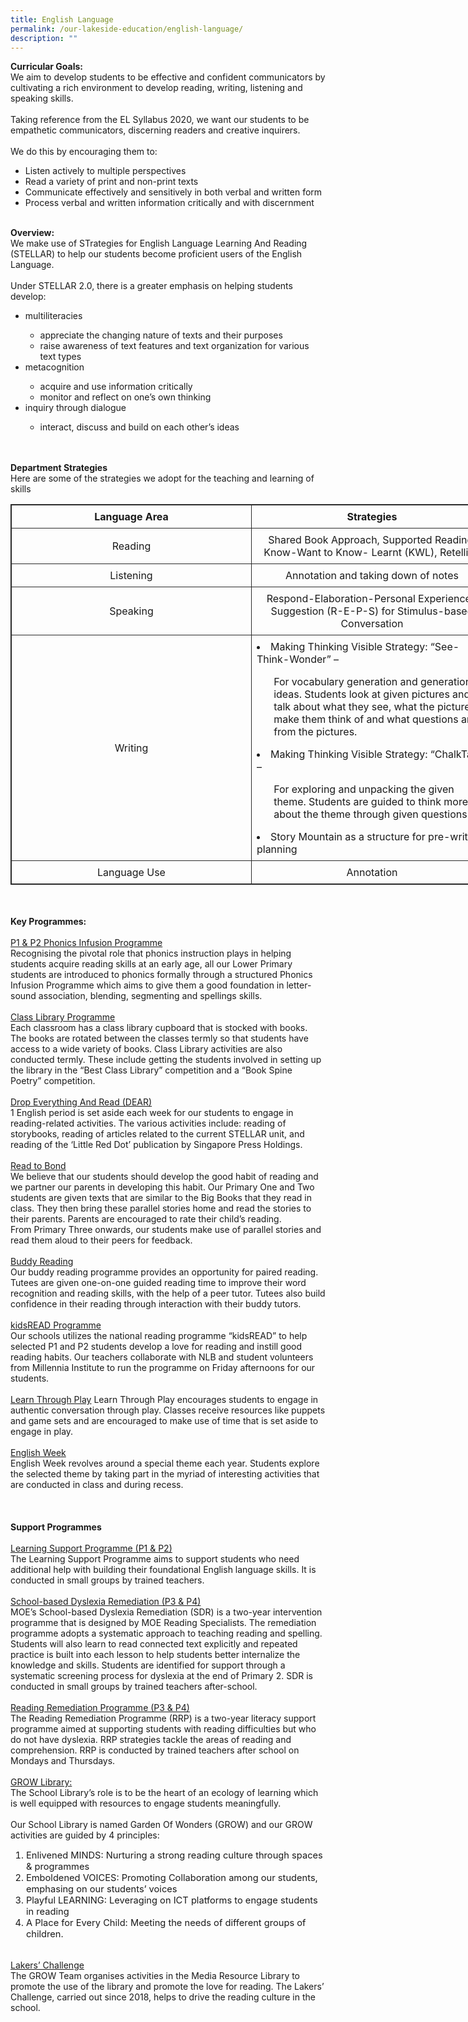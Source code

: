 ```yaml
---
title: English Language
permalink: /our-lakeside-education/english-language/
description: ""
---
```

<b>Curricular Goals:</b>
<br>
We aim to develop students to be effective and confident communicators by cultivating a rich environment to develop reading, writing, listening and speaking skills.<br><br>
Taking reference from the EL Syllabus 2020, we want our students to be empathetic communicators, discerning readers and creative inquirers. 
<br><br>
We do this by encouraging them to:
<ul><li>Listen actively to multiple perspectives</li>
<li>Read a variety of print and non-print texts</li>
<li>Communicate effectively and sensitively in both verbal and written form</li>
<li>Process verbal and written information critically and with discernment</li></ul>
<br>
<b>Overview:</b>
<br>
We make use of STrategies for English Language Learning And Reading (STELLAR) to help our students become proficient users of the English Language. 
<br><br>
Under STELLAR 2.0, there is a greater emphasis on helping students develop:
<ul>
<li>multiliteracies</li> 
<ul><li>appreciate the changing nature of texts and their purposes</li> 
<li>raise awareness of text features and text organization for various text types</li></ul> 
<li>metacognition</li> 
<ul><li>acquire and use information critically</li> 
<li>monitor and reflect on one’s own thinking</li></ul> 
<li>inquiry through dialogue</li> 
<ul><li>interact, discuss and build on each other’s ideas</li></ul></ul>

<br><br>
<b>Department Strategies</b>
<br>
Here are some of the strategies we adopt for the teaching and learning of skills
<br>
<table style="border: 1px solid rgb(42, 42, 42); width: 773px;"><tr>
<td width="386" style="padding: 8px; text-align: center; vertical-align: middle; border: 1px solid rgb(42, 42, 42);"><b>Language Area</b></td>
<td width="386" style="padding: 8px; text-align: center; vertical-align: middle; border: 1px solid rgb(42, 42, 42);"><b>Strategies</b></td></tr>
<tr>
<td width="386" style="padding: 8px; text-align: center; vertical-align: middle; border: 1px solid rgb(42, 42, 42);">Reading</td>
<td width="386" style="padding: 8px; text-align: center; vertical-align: middle; border: 1px solid rgb(42, 42, 42);">Shared Book Approach, Supported Reading, Know-Want to Know- Learnt (KWL), Retelling</td></tr>
<tr>
<td width="386" style="padding: 8px; text-align: center; vertical-align: middle; border: 1px solid rgb(42, 42, 42);">Listening</td>
<td width="386" style="padding: 8px; text-align: center; vertical-align: middle; border: 1px solid rgb(42, 42, 42);">Annotation and taking down of notes</td></tr>
<tr>
<td width="386" style="padding: 8px; text-align: center; vertical-align: middle; border: 1px solid rgb(42, 42, 42);">Speaking</td>
<td width="386" style="padding: 8px; text-align: center; vertical-align: middle; border: 1px solid rgb(42, 42, 42);">Respond-Elaboration-Personal Experience-Suggestion (R-E-P-S) for Stimulus-based Conversation</td></tr>
<tr>
<td width="386" style="padding: 8px; text-align: center; vertical-align: middle; border: 1px solid rgb(42, 42, 42);">Writing</td>
<td width="386" style="padding: 8px; text-align: left; vertical-align: middle; border: 1px solid rgb(42, 42, 42);"><li style="font-size:12pt;">Making Thinking Visible Strategy: “See-Think-Wonder” –</li><ul>For vocabulary generation and generation of ideas. Students look at given pictures and talk about what they see, what the pictures make them think of and what questions arise from the pictures.</ul><li style="font-size:12pt;">Making Thinking Visible Strategy: “ChalkTalk” –</li><ul>For exploring and unpacking the given theme. Students are guided to think more about the theme through given questions.</ul><li style="font-size:12pt;">Story Mountain as a structure for pre-writing planning</li></td></tr>
<tr>
<td width="386" style="padding: 8px; text-align: center; vertical-align: middle; border: 1px solid rgb(42, 42, 42);">Language Use</td>
<td width="386" style="padding: 8px; text-align: center; vertical-align: middle; border: 1px solid rgb(42, 42, 42);">Annotation</td></tr></table>
<br><br>
<b>Key Programmes:</b><br><br>
<u>P1 & P2 Phonics Infusion Programme</u><br>
Recognising the pivotal role that phonics instruction plays in helping students acquire reading skills at an early age, all our Lower Primary students are introduced to phonics formally through a structured Phonics Infusion Programme which aims to give them a good foundation in letter-sound association, blending, segmenting and spellings skills.
<br><br>
<u>Class Library Programme</u><br>
Each classroom has a class library cupboard that is stocked with books. The books are rotated between the classes termly so that students have access to a wide variety of books. Class Library activities are also conducted termly. These include getting the students involved in setting up the library in the “Best Class Library” competition and a “Book Spine Poetry” competition.
<br><br>
<u>Drop Everything And Read (DEAR)</u><br>
1 English period is set aside each week for our students to engage in reading-related activities. The various activities include: reading of storybooks, reading of articles related to the current STELLAR unit, and reading of the ‘Little Red Dot’ publication by Singapore Press Holdings.
<br><br>
<u>Read to Bond</u><br>
We believe that our students should develop the good habit of reading and we partner our parents in developing this habit. Our Primary One and Two students are given texts that are similar to the Big Books that they read in class. They then bring these parallel stories home and read the stories to their parents. Parents are encouraged to rate their child’s reading.
<br>
From Primary Three onwards, our students make use of parallel stories and read them aloud to their peers for feedback.
<br><br>
<u>Buddy Reading</u><br>
Our buddy reading programme provides an opportunity for paired reading. Tutees are given one-on-one guided reading time to improve their word recognition and reading skills, with the help of a peer tutor. Tutees also build confidence in their reading through interaction with their buddy tutors.
<br><br>
<u>kidsREAD Programme</u><br>
Our schools utilizes the national reading programme “kidsREAD” to help selected P1 and P2 students develop a love for reading and instill good reading habits. Our teachers collaborate with NLB and student volunteers from Millennia Institute to run the programme on Friday afternoons for our students.
<br><br>
<u>Learn Through Play</u>
Learn Through Play encourages students to engage in authentic conversation through play. Classes receive resources like puppets and game sets and are encouraged to make use of time that is set aside to engage in play.
<br><br>
<u>English Week</u><br>
English Week revolves around a special theme each year. Students explore the selected theme by taking part in the myriad of interesting activities that are conducted in class and during recess.
<br><br>
<br><br>
<b>Support Programmes</b><br><br>
<u>Learning Support Programme (P1 & P2)</u><br>
The Learning Support Programme aims to support students who need additional help with building their foundational English language skills. It is conducted in small groups by trained teachers.
<br><br>
<u>School-based Dyslexia Remediation (P3 & P4)</u><br>
MOE’s School-based Dyslexia Remediation (SDR) is a two-year intervention programme that is designed by MOE Reading Specialists. The remediation programme adopts a systematic approach to teaching reading and spelling. Students will also learn to read connected text explicitly and repeated practice is built into each lesson to help students better internalize the knowledge and skills. Students are identified for support through a systematic screening process for dyslexia at the end of Primary 2. SDR is conducted in small groups by trained teachers after-school.
<br><br>
<u>Reading Remediation Programme (P3 & P4)</u><br>
The Reading Remediation Programme (RRP) is a two-year literacy support programme aimed at supporting students with reading difficulties but who do not have dyslexia. RRP strategies tackle the areas of reading and comprehension. RRP is conducted by trained teachers after school on Mondays and Thursdays.
<br><br>
<u>GROW Library:</u> <br>
The School Library’s role is to be the heart of an ecology of learning which is well equipped with resources to engage students meaningfully.
<br><br>
Our School Library is named Garden Of Wonders (GROW) and our GROW activities are guided by 4 principles:
<ol style="font-size:11pt;">
<li>Enlivened MINDS: Nurturing a strong reading culture through spaces & programmes</li>
<li>Emboldened VOICES: Promoting Collaboration among our students, emphasing on our students’ voices</li>
<li>Playful LEARNING: Leveraging on ICT platforms to engage students in reading</li>
<li>A Place for Every Child: Meeting the needs of different groups of children.</li></ol><br>
<u>Lakers’ Challenge</u><br>
The GROW Team organises activities in the Media Resource Library to promote the use of the library and promote the love for reading. The Lakers’ Challenge, carried out since 2018, helps to drive the reading culture in the school.